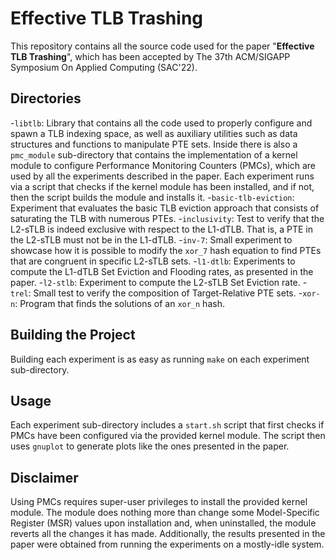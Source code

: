 # Effective TLB Trashing
This repository contains all the source code used for the paper "**Effective TLB Trashing**", which has been accepted by The 37th ACM/SIGAPP Symposium On Applied Computing (SAC'22).

## Directories
-`libtlb`: Library that contains all the code used to properly configure and spawn a TLB indexing space, as well as auxiliary utilities such as data structures and functions to manipulate PTE sets. Inside there is also a `pmc_module` sub-directory that contains the implementation of a kernel module to configure Performance Monitoring Counters (PMCs), which are used by all the experiments described in the paper. Each experiment runs via a script that checks if the kernel module has been installed, and if not, then the script builds the module and installs it.
-`basic-tlb-eviction`: Experiment that evaluates the basic TLB eviction approach that consists of saturating the TLB with numerous PTEs.
-`inclusivity`: Test to verify that the L2-sTLB is indeed exclusive with respect to the L1-dTLB. That is, a PTE in the L2-sTLB must not be in the L1-dTLB.
-`inv-7`: Small experiment to showcase how it is possible to modify the `xor_7` hash equation to find PTEs that are congruent in specific L2-sTLB sets.
-`l1-dtlb`: Experiments to compute the L1-dTLB Set Eviction and Flooding rates, as presented in the paper.
-`l2-stlb`: Experiment to compute the L2-sTLB Set Eviction rate.
-`trel`: Small test to verify the composition of Target-Relative PTE sets.
-`xor-n`: Program that finds the solutions of an `xor_n` hash.

## Building the Project
Building each experiment is as easy as running `make` on each experiment sub-directory.

## Usage
Each experiment sub-directory includes a `start.sh` script that first checks if PMCs have been configured via the provided kernel module. The script then uses `gnuplot` to generate plots like the ones presented in the paper.

## Disclaimer
Using PMCs requires super-user privileges to install the provided kernel module. The module does nothing more than change some Model-Specific Register (MSR) values upon installation and, when uninstalled, the module reverts all the changes it has made.
Additionally, the results presented in the paper were obtained from running the experiments on a mostly-idle system.
